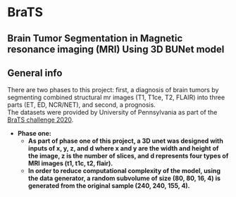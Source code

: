 # BraTS
## Brain Tumor Segmentation in Magnetic resonance imaging (MRI) Using 3D BUNet model

## General info
There are two phases to this project: first, a diagnosis of brain tumors by segmenting combined structural mr images (T1, T1ce, T2, FLAIR) into three parts (ET, ED, NCR/NET), and second, a prognosis. <br />
The datasets were provided by University of Pennsylvania as part of the [BraTS challenge 2020](https://www.med.upenn.edu/cbica/brats2020/data.html). <b />

* Phase one: 
  * As part of phase one of this project, a 3D unet was designed with inputs of x, y, z, and d where x and y are the width and height of the image, z is the number of slices, and d represents four types of MRI images (t1, t1c, t2, flair). 
  * In order to reduce computational complexity of the model, using the data generator, a random subvolume of size (80, 80, 16, 4) is generated from the original sample (240, 240, 155, 4).


